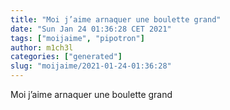 ```yaml
---
title: "Moi j’aime arnaquer une boulette grand"
date: "Sun Jan 24 01:36:28 CET 2021"
tags: ["moijaime", "pipotron"]
author: m1ch3l
categories: ["generated"]
slug: "moijaime/2021-01-24-01:36:28"
---
```


Moi j’aime arnaquer une boulette grand
